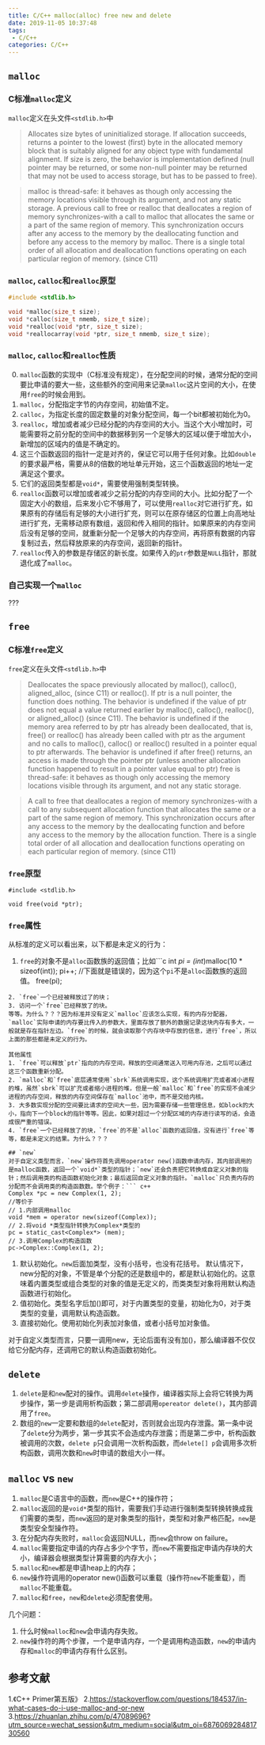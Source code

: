 ```yaml
---
title: C/C++ malloc(alloc) free new and delete
date: 2019-11-05 10:37:48
tags:
 - C/C++
categories: C/C++
---
```


## `malloc`
### C标准`malloc`定义
`malloc`定义在头文件`<stdlib.h>`中
> Allocates size bytes of uninitialized storage.
> If allocation succeeds, returns a pointer to the lowest (first) byte in the allocated memory block that is suitably aligned for any object type with fundamental alignment.
If size is zero, the behavior is implementation defined (null pointer may be returned, or some non-null pointer may be returned that may not be used to access storage, but has to be passed to free).

> malloc is thread-safe: it behaves as though only accessing the memory locations visible through its argument, and not any static storage.
A previous call to free or realloc that deallocates a region of memory synchronizes-with a call to malloc that allocates the same or a part of the same region of memory. This synchronization occurs after any access to the memory by the deallocating function and before any access to the memory by malloc. There is a single total order of all allocation and deallocation functions operating on each particular region of memory. (since C11)

### `malloc`, `calloc`和`realloc`原型
``` c
#include <stdlib.h>

void *malloc(size_t size);
void *calloc(size_t nmemb, size_t size);
void *realloc(void *ptr, size_t size);
void *reallocarray(void *ptr, size_t nmemb, size_t size);
```

### `malloc`, `calloc`和`realloc`性质
0. `malloc`函数的实现中（C标准没有规定），在分配空间的时候，通常分配的空间要比申请的要大一些，这些额外的空间用来记录`malloc`这片空间的大小，在使用`free`的时候会用到。
1. `malloc`，分配指定字节的内存空间，初始值不定。
2. `calloc`，为指定长度的固定数量的对象分配空间，每一个bit都被初始化为0。
3. `realloc`，增加或者减少已经分配的内存空间的大小。当这个大小增加时，可能需要将之前分配的空间中的数据移到另一个足够大的区域以便于增加大小，新增加的区域内的值是不确定的。
4. 这三个函数返回的指针一定是对齐的，保证它可以用于任何对象。比如`double`的要求最严格，需要从8的倍数的地址单元开始，这三个函数返回的地址一定满足这个要求。
5. 它们的返回类型都是`void*`，需要使用强制类型转换。
6. `realloc`函数可以增加或者减少之前分配的内存空间的大小。比如分配了一个固定大小的数组，后来发小它不够用了，可以使用`realloc`对它进行扩充，如果原有的存储后有足够的大小进行扩充，则可以在原存储区的位置上向高地址进行扩充，无需移动原有数组，返回和传入相同的指针。如果原来的内存空间后没有足够的空间，就重新分配一个足够大的内存空间，再将原有数据的内容复制过去，然后释放原来的内存空间，返回新的指针。
7. `realloc`传入的参数是存储区的新长度。如果传入的`ptr`参数是`NULL`指针，那就退化成了`malloc`。


### 自己实现一个`malloc`
???


## `free`
### C标准`free`定义
`free`定义在头文件`<stdlib.h>`中
> Deallocates the space previously allocated by malloc(), calloc(), aligned_alloc, (since C11) or realloc().
If ptr is a null pointer, the function does nothing.
The behavior is undefined if the value of ptr does not equal a value returned earlier by malloc(), calloc(), realloc(), or aligned_alloc() (since C11).
The behavior is undefined if the memory area referred to by ptr has already been deallocated, that is, free() or realloc() has already been called with ptr as the argument and no calls to malloc(), calloc() or realloc() resulted in a pointer equal to ptr afterwards.
The behavior is undefined if after free() returns, an access is made through the pointer ptr (unless another allocation function happened to result in a pointer value equal to ptr)
free is thread-safe: it behaves as though only accessing the memory locations visible through its argument, and not any static storage.

> A call to free that deallocates a region of memory synchronizes-with a call to any subsequent allocation function that allocates the same or a part of the same region of memory. This synchronization occurs after any access to the memory by the deallocating function and before any access to the memory by the allocation function. There is a single total order of all allocation and deallocation functions operating on each particular region of memory. (since C11)

### `free`原型
```
#include <stdlib.h>

void free(void *ptr);
```

### `free`属性
从标准的定义可以看出来，以下都是未定义的行为：
1. `free`的对象不是`alloc`函数族的返回值；比如```c
int *pi = (int*)malloc(10 * sizeof(int));
pi++;
//下面就是错误的，因为这个`pi`不是`alloc`函数族的返回值。
free(pi);
```
2. `free`一个已经被释放过了的块；
3. 访问一个`free`已经释放了的块。
等等。为什么？？？因为标准并没有定义`malloc`应该怎么实现，有的内存分配器，`malloc`实际申请的内存要比传入的参数大，里面存放了额外的数据记录这块内存有多大，一般就是存在指针左边。`free`的时候，就会读取那个内存块中存放的信息，进行`free`，所以上面的那些都是未定义的行为。

其他属性
1. `free`可以释放`ptr`指向的内存空间，释放的空间通常送入可用内存池，之后可以通过这三个函数重新分配。
2. `malloc`和`free`底层通常使用`sbrk`系统调用实现，这个系统调用扩充或者减小进程的堆，虽然`sbrk`可以扩充或者缩小进程的堆，但是一般`malloc`和`free`的实现不会减少进程的内存空间，释放的内存空间保存在`malloc`池中，而不是交给内核。
3. 大多数实现分配的空间要比请求的空间大一些，因为需要存储一些管理信息，如block的大小，指向下一个block的指针等等。因此，如果对超过一个分配区域的内存进行读写的话，会造成很严重的错误。
4. `free`一个已经释放了的块，`free`的不是`alloc`函数的返回值，没有进行`free`等等，都是未定义的结果。为什么？？？

## `new`
对于自定义类型而言，`new`操作符首先调用operator new()函数申请内存，其内部调用的是malloc函数，返回一个`void*`类型的指针；`new`还会负责把它转换成自定义对象的指针；然后调用类的构造函数初始化对象；最后返回自定义对象的指针。`malloc`只负责内存的分配而不会调用类的构造函数数。举个例子：``` c++
Complex *pc = new Complex(1, 2);
//等价于
// 1.内部调用malloc
void *mem = operator new(sizeof(Complex));
// 2.将void *类型指针转换为Complex*类型的
pc = static_cast<Complex*> (mem);
// 3.调用Complex的构造函数
pc->Complex::Complex(1, 2);
```

1. 默认初始化。`new`后面加类型，没有小括号，也没有花括号。
默认情况下，new分配的对象，不管是单个分配的还是数组中的，都是默认初始化的。这意味着内置类型或组合类型的对象的值是无定义的，而类类型对象将用默认构造函数进行初始化。
2. 值初始化。类型名字后加()即可，对于内置类型的变量，初始化为0，对于类类型的变量，调用默认构造函数。
3. 直接初始化。使用初始化列表加对象值，或者小括号加对象值。

对于自定义类型而言，只要一调用new，无论后面有没有加()，那么编译器不仅仅给它分配内存，还调用它的默认构造函数初始化。

## `delete`
1. `delete`是和`new`配对的操作。调用`delete`操作，编译器实际上会将它转换为两步操作，第一步是调用析构函数；第二部调用`opereator delete()`，其内部调用了`free`。
2. 数组的`new`一定要和数组的`delete`配对，否则就会出现内存泄露。第一条中说了`delete`分为两步，第一步其实不会造成内存泄露；而是第二步中，析构函数被调用的次数，`delete p`只会调用一次析构函数，而`delete[] p`会调用多次析构函数，调用次数和`new`时申请的数组大小一样。

## `malloc` vs `new`
1. `malloc`是C语言中的函数，而`new`是C++的操作符；
2. `malloc`返回的是`void*`类型的指针，需要我们手动进行强制类型转换转换成我们需要的类型，而`new`返回的是对象类型的指针，类型和对象严格匹配，`new`是类型安全型操作符。
3. 在分配内存失败时，`malloc`会返回NULL，而`new`会throw on failure。
4. `malloc`需要指定申请的内存占多少个字节，而`new`不需要指定申请内存块的大小，编译器会根据类型计算需要的内存大小；
5. `malloc`和`new`都是申请heap上的内存；
6. `new`操作符调用的operator new()函数可以重载（操作符`new`不能重载），而`malloc`不能重载。
7. `malloc`和`free`，`new`和`delete`必须配套使用。

几个问题：
1. 什么时候`malloc`和`new`会申请内存失败。
2. `new`操作符的两个步骤，一个是申请内存，一个是调用构造函数，`new`的申请内存和`malloc`的申请内存有什么区别。


## 参考文献
1.《C++ Primer第五版》
2.https://stackoverflow.com/questions/184537/in-what-cases-do-i-use-malloc-and-or-new
3.https://zhuanlan.zhihu.com/p/47089696?utm_source=wechat_session&utm_medium=social&utm_oi=687606928481730560
